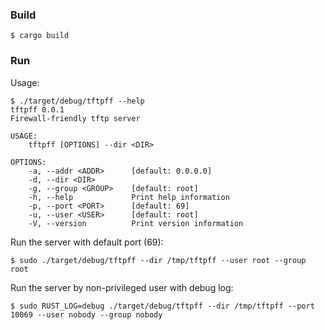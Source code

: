 ### Build

```
$ cargo build
```

### Run

Usage:

```
$ ./target/debug/tftpff --help
tftpff 0.0.1
Firewall-friendly tftp server

USAGE:
    tftpff [OPTIONS] --dir <DIR>

OPTIONS:
    -a, --addr <ADDR>      [default: 0.0.0.0]
    -d, --dir <DIR>
    -g, --group <GROUP>    [default: root]
    -h, --help             Print help information
    -p, --port <PORT>      [default: 69]
    -u, --user <USER>      [default: root]
    -V, --version          Print version information
```

Run the server with default port (69):

```
$ sudo ./target/debug/tftpff --dir /tmp/tftpff --user root --group root
```

Run the server by non-privileged user with debug log:

```
$ sudo RUST_LOG=debug ./target/debug/tftpff --dir /tmp/tftpff --port 10069 --user nobody --group nobody
```
